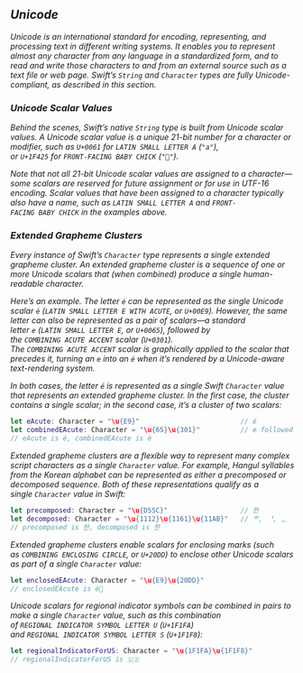 ## *Unicode*

*Unicode is an international standard for encoding, representing, and processing text in different writing systems. It enables you to represent almost any character from any language in a standardized form, and to read and write those characters to and from an external source such as a text file or web page. Swift’s `String` and `Character` types are fully Unicode-compliant, as described in this section.*

### *Unicode Scalar Values*

*Behind the scenes, Swift’s native `String` type is built from Unicode scalar values. A Unicode scalar value is a unique 21-bit number for a character or modifier, such as `U+0061` for `LATIN SMALL LETTER A` (`"a"`), or `U+1F425` for `FRONT-FACING BABY CHICK` (`"🐥"`).*

*Note that not all 21-bit Unicode scalar values are assigned to a character—some scalars are reserved for future assignment or for use in UTF-16 encoding. Scalar values that have been assigned to a character typically also have a name, such as `LATIN SMALL LETTER A` and `FRONT-FACING BABY CHICK` in the examples above.*

### *Extended Grapheme Clusters*

*Every instance of Swift’s `Character` type represents a single extended grapheme cluster. An extended grapheme cluster is a sequence of one or more Unicode scalars that (when combined) produce a single human-readable character.*

*Here’s an example. The letter `é` can be represented as the single Unicode scalar `é` (`LATIN SMALL LETTER E WITH ACUTE`, or `U+00E9`). However, the same letter can also be represented as a pair of scalars—a standard letter `e` (`LATIN SMALL LETTER E`, or `U+0065`), followed by the `COMBINING ACUTE ACCENT` scalar (`U+0301`). The `COMBINING ACUTE ACCENT` scalar is graphically applied to the scalar that precedes it, turning an `e` into an `é` when it’s rendered by a Unicode-aware text-rendering system.*

*In both cases, the letter `é` is represented as a single Swift `Character` value that represents an extended grapheme cluster. In the first case, the cluster contains a single scalar; in the second case, it’s a cluster of two scalars:*

```swift
let eAcute: Character = "\u{E9}"                         // é
let combinedEAcute: Character = "\u{65}\u{301}"          // e followed by ́
// eAcute is é, combinedEAcute is é
```

*Extended grapheme clusters are a flexible way to represent many complex script characters as a single `Character` value. For example, Hangul syllables from the Korean alphabet can be represented as either a precomposed or decomposed sequence. Both of these representations qualify as a single `Character` value in Swift:*

```swift
let precomposed: Character = "\u{D55C}"                  // 한
let decomposed: Character = "\u{1112}\u{1161}\u{11AB}"   // ᄒ, ᅡ, ᆫ
// precomposed is 한, decomposed is 한
```

*Extended grapheme clusters enable scalars for enclosing marks (such as `COMBINING ENCLOSING CIRCLE`, or `U+20DD`) to enclose other Unicode scalars as part of a single `Character` value:*

```swift
let enclosedEAcute: Character = "\u{E9}\u{20DD}"
// enclosedEAcute is é⃝
```

*Unicode scalars for regional indicator symbols can be combined in pairs to make a single `Character` value, such as this combination of `REGIONAL INDICATOR SYMBOL LETTER U` (`U+1F1FA`) and `REGIONAL INDICATOR SYMBOL LETTER S` (`U+1F1F8`):*

```swift
let regionalIndicatorForUS: Character = "\u{1F1FA}\u{1F1F8}"
// regionalIndicatorForUS is 🇺🇸
```


